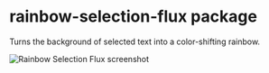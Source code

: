 # rainbow-selection-flux package

Turns the background of selected text into a color-shifting rainbow.

![Rainbow Selection Flux screenshot](https://cloud.githubusercontent.com/assets/563233/17792463/aed5cac2-6555-11e6-9220-3f111b19a951.gif)
